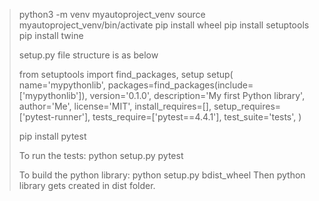 > python3 -m venv myautoproject_venv
> source myautoproject_venv/bin/activate
> pip install wheel
> pip install setuptools
> pip install twine
> 
> setup.py file structure is as below
> 
> from setuptools import find_packages, setup
setup(
    name='mypythonlib',
    packages=find_packages(include=['mypythonlib']),
    version='0.1.0',
    description='My first Python library',
    author='Me',
    license='MIT',
    install_requires=[],
    setup_requires=['pytest-runner'],
    tests_require=['pytest==4.4.1'],
    test_suite='tests',
)
> 
> pip install pytest
> 
> To run the tests:
> python setup.py pytest
> 
> To build the python library:
> python setup.py bdist_wheel
> Then python library gets created in dist folder.
> 
> 